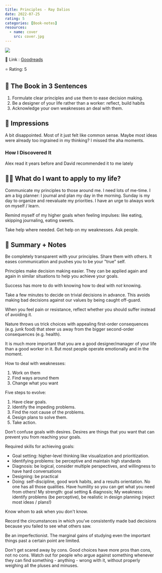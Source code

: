 ```yaml
---
title: Principles - Ray Dalios
date: 2022-07-25
rating: 5
categories: [Book-notes]
resources:
  - name: cover
    src: cover.jpg
---
```

![](/images/books/principles.jpg)


🔗 Link : [Goodreads](https://www.goodreads.com/en/book/show/34536488-principles)

⭐️ Rating: 5

## 🚀 The Book in 3 Sentences
1. Formulate clear principles and use them to ease decision making.
2. Be a designer of your life rather than a worker: reflect, build habits
3. Acknowledge your own weaknesses an deal with them.

## 🎨 Impressions
A bit disappointed. Most of it just felt like common sense. Maybe most ideas were already too ingrained in my thinking? I missed the aha moments.

### How I Discovered It
Alex read it years before and David recommended it to me lately

## 👷🏼 What do I want to apply to my life?
Communicate my principles to those around me. I need lots of me-time. I am a big planner: I journal and plan my day in the morning. Sunday is my day to organize and reevaluate my priorities. I have an urge to always work on myself / learn.

Remind myself of my higher goals when feeling impulses: like eating, skipping journaling, eating sweets.

Take help where needed. Get help on my weaknesses. Ask people.

## 📒 Summary + Notes
Be completely transparent with your principles. Share them with others. It eases communication and pushes you to be your "true" self.

Principles make decision making easier. They can be applied again and again in similar situations to help you achieve your goals.

Success has more to do with knowing how to deal with *not* knowing.

Take a few minutes to decide on trivial decisions in advance. This avoids making bad decisions against our values by being caught off-guard.

When you feel pain or resistance, reflect whether you should suffer instead of avoiding it.

Nature throws us trick choices with appealing first-order consequences (e.g. junk food) that steer us away from the bigger second-order consequences (e.g. health).

It is much more important that you are a good designer/manager of your life than a good worker in it. But most people operate emotionally and in the moment.

How to deal with weaknesses:
1.  Work on them
2.  Find ways around them
3.  Change what you want

Five steps to evolve:
1. Have clear goals.
2. Identify the impeding problems.
3. Find the root cause of the problems.
4. Design plans to solve them.
5. Take action.

Don’t confuse goals with desires. Desires are things that you want that can prevent you from reaching your goals.

Required skills for achieving goals:
* Goal setting: higher-level thinking like visualization and prioritization.
* Identifying problems: be perceptive and maintain high standards
* Diagnosis: be logical, consider multiple perspectives, and willingness to have hard conversations 
* Designing: be practical
* Doing: self-discipline, good work habits, and a results orientation.
No one has all those qualities. Have humility so you can get what you need from others!
My strength: goal setting & diagnosis; My weakness: identify problems (be perceptive), be realistic in design planning (reject most ideas / plans!)

Know whom to ask when you don't know.

Record the circumstances in which you’ve consistently made bad decisions because you failed to see what others saw.

Be an imperfectionist.
The marginal gains of studying even the important things past a certain point are limited.

Don't get scared away by cons. Good choices have more pros than cons, not no cons.
Watch out for people who argue against something whenever they can find something - anything - wrong with it, without properly weighing all the pluses and minuses.
